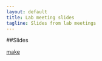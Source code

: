 ```yaml
---
layout: default
title: Lab meeting slides
tagline: Slides from lab meetings
---
```


##Slides

[make](make4bioinformatics/index.html)
